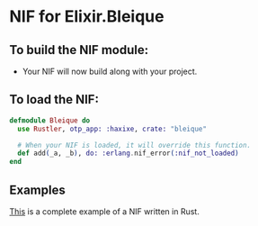 # NIF for Elixir.Bleique

## To build the NIF module:

- Your NIF will now build along with your project.

## To load the NIF:

```elixir
defmodule Bleique do
  use Rustler, otp_app: :haxixe, crate: "bleique"

  # When your NIF is loaded, it will override this function.
  def add(_a, _b), do: :erlang.nif_error(:nif_not_loaded)
end
```

## Examples

[This](https://github.com/rusterlium/NifIo) is a complete example of a NIF written in Rust.
